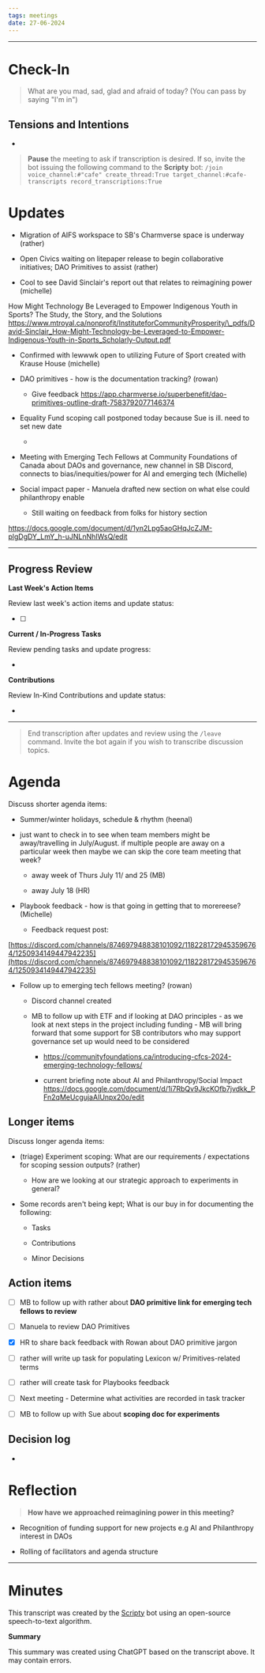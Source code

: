 ```yaml
---
tags: meetings
date: 27-06-2024
---
```


---

# Check-In

> What are you mad, sad, glad and afraid of today? (You can pass by saying "I'm in")

## Tensions and Intentions

- 

> **Pause** the meeting to ask if transcription is desired. If so, invite the bot issuing the following command to the **Scripty** bot:
> `/join voice_channel:#"cafe" create_thread:True target_channel:#cafe-transcripts record_transcriptions:True`

# Updates

- Migration of AIFS workspace to SB's Charmverse space is underway (rather)

- Open Civics waiting on litepaper release to begin collaborative initiatives; DAO Primitives to assist (rather)

- Cool to see David Sinclair's report out that relates to reimagining power (michelle)

 How Might Technology Be Leveraged to Empower Indigenous Youth in Sports? The Study, the Story, and the Solutions
 https://www.mtroyal.ca/nonprofit/InstituteforCommunityProsperity/\_pdfs/David-Sinclair_How-Might-Technology-be-Leveraged-to-Empower-Indigenous-Youth-in-Sports_Scholarly-Output.pdf

- Confirmed with lewwwk open to utilizing Future of Sport created with Krause House (michelle)

- DAO primitives - how is the documentation tracking? (rowan)

  - Give feedback https://app.charmverse.io/superbenefit/dao-primitives-outline-draft-7583792077146374

- Equality Fund scoping call postponed today because Sue is ill. need to set new date 

  - 

- Meeting with Emerging Tech Fellows at Community Foundations of Canada about DAOs and governance, new channel in SB Discord, connects to bias/inequities/power for AI and emerging tech (Michelle)

- Social impact paper - Manuela drafted new section on what else could philanthropy enable

  - Still waiting on feedback from folks for history section 

 https://docs.google.com/document/d/1yn2Lpg5aoGHqJcZJM-plgDgDY_LmY_h-uJNLnNhIWsQ/edit  




---

## Progress Review

**Last Week's Action Items**

Review last week's action items and update status:

- [ ] 

**Current / In-Progress Tasks**

Review pending tasks and update progress:

-  

**Contributions**

Review In-Kind Contributions and update status:

- 

---

> End transcription after updates and review using the `/leave` command. Invite the bot again if you wish to transcribe discussion topics.

# Agenda

Discuss shorter agenda items:

-  Summer/winter holidays, schedule & rhythm (heenal)

  - just want to check in to see when team members might be away/travelling in July/August. if multiple people are away on a particular week then maybe we can skip the core team meeting that week?

    - away week of Thurs July 11/ and 25 (MB)

    - away July 18 (HR)

- Playbook feedback - how is that going in getting that to morereese? (Michelle)

  - Feedback request post: 

 [https://discord.com/channels/874697948838101092/1182281729453596764/1250934149447942235](https://discord.com/channels/874697948838101092/1182281729453596764/1250934149447942235)

- Follow up to emerging tech fellows meeting? (rowan)

  - Discord channel created

  - MB to follow up with ETF and if looking at DAO principles - as we look at next steps in the project including funding - MB will bring forward that some support for SB contributors who may support governance set up would need to be considered

    - https://communityfoundations.ca/introducing-cfcs-2024-emerging-technology-fellows/ 

    - current briefing note about AI and Philanthropy/Social Impact https://docs.google.com/document/d/1i7RbQv9JkcKOfb7jvdkk_PFn2qMeUcgujaAIUnpx20o/edit

 

## Longer items

Discuss longer agenda items:

- (triage) Experiment scoping: What are our requirements / expectations for scoping session outputs? (rather)

  - How are we looking at our strategic approach to experiments in general?

- Some records aren't being kept; What is our buy in for documenting the following:

  - Tasks

  - Contributions

  - Minor Decisions

## Action items

- [ ] MB to follow up with rather about **DAO primitive link for emerging tech fellows to review**

- [ ] Manuela to review DAO Primitives

- [x] HR to share back feedback with Rowan about DAO primitive jargon

- [ ] rather will write up task for populating Lexicon w/ Primitives-related terms

- [ ] rather will create task for Playbooks feedback

- [ ] Next meeting - Determine what activities are recorded in task tracker

- [ ] MB to follow up with Sue about **scoping doc for experiments**

## Decision log

- 

# Reflection 

> **How have we approached reimagining power in this meeting?**

- Recognition of funding support for new projects e.g AI and Philanthropy interest in DAOs

- Rolling of facilitators and agenda structure

---

# Minutes

This transcript was created by the [Scripty](https://scripty.org/) bot using an open-source speech-to-text algorithm.

**Summary**

This summary was created using ChatGPT based on the transcript above. It may contain errors.

> <Paste summary here>

# 